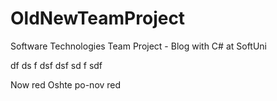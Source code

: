# OldNewTeamProject
Software Technologies Team Project - Blog with C# at SoftUni



df
ds
f
dsf
dsf
sd
f
sdf

Now red
Oshte po-nov red



